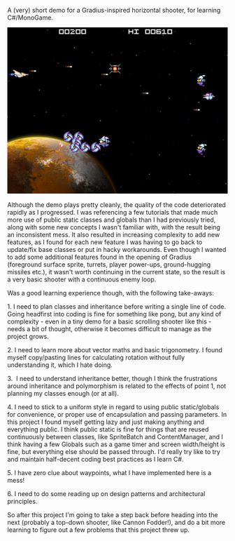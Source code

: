 <p>A (very) short demo for a Gradius-inspired horizontal shooter, for learning C#/MonoGame.</p>
<p><img src="https://github.com/defaultroot1/SideScrollShooter/blob/master/Screenshot/screen1.png" alt="" /></p>
<p>Although the demo plays pretty cleanly, the quality of the code deteriorated rapidly as I progressed. I was referencing a few tutorials that made much more use of public static classes and globals than I had previously tried, along with some new concepts I wasn't familiar with, with the result being an inconsistent mess. It also resulted in increasing complexity to add new features, as I found for each new feature I was having to go back to update/fix base classes or put in hacky workarounds. Even though I wanted to add some additional features found in the opening of Gradius (foreground surface sprite, turrets, player power-ups, ground-hugging missiles etc.), it wasn't worth continuing in the current state, so the result is a very basic shooter with a continuous enemy loop.</p>
<p>Was a good learning experience though, with the following take-aways:</p>
<p>1. I need to plan classes and inheritance before writing a single line of code. Going headfirst into coding is fine for something like pong, but any kind of complexity - even in a tiny demo for a basic scrolling shooter like this - needs a bit of thought, otherwise it becomes difficult to manage as the project grows.</p>
<p>2. I need to learn more about vector maths and basic trigonometry. I found myself copy/pasting lines for calculating rotation without fully understanding it, which I hate doing.</p>
<p>3.&nbsp; I need to understand inheritance better, though I think the frustrations around inheritance and polymorphism is related to the effects of point 1, not planning my classes enough (or at all).</p>
<p>4. I need to stick to a uniform style in regard to using public static/globals for convenience, or proper use of encapsulation and passing parameters. In this project I found myself getting lazy and just making anything and everything public. I think public static is fine for things that are reused continuously between classes, like SpriteBatch and ContentManager, and I think having a few Globals such as a game timer and screen width/height is fine, but everything else should be passed through. I'd really try like to try and maintain half-decent coding best practices as I learn C#.</p>
<p>5. I have zero clue about waypoints, what I have implemented here is a mess!</p>
<p>6. I need to do some reading up on design patterns and architectural principles.</p>
<p>So after this project I'm going to take a step back before heading into the next (probably a top-down shooter, like Cannon Fodder!), and do a bit more learning to figure out a few problems that this project threw up.</p>
